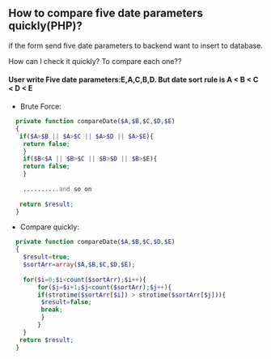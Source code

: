 
## How to compare five date parameters quickly(PHP)? 

if the form send five date parameters to backend want to insert to database. 

How can I check it quickly? To compare each one?? 

#### User write Five date parameters:E,A,C,B,D. But date sort rule is A < B < C < D < E 


* Brute Force:

```php
  private function compareDate($A,$B,$C,$D,$E)
  {
   if($A>$B || $A>$C || $A>$D || $A>$E){
    return false;
    }
    if($B<$A || $B>$C || $B>$D || $B>$E){
    return false;
    }
  
    ..........and so on
  
   return $result;
  }
```

* Compare quickly:

```php
  private function compareDate($A,$B,$C,$D,$E)
  {
    $result=true;
    $sortArr=array($A,$B,$C,$D,$E);
  
    for($i=0;$i<count($sortArr);$i++){
        for($j=$i+1;$j<count($sortArr);$j++){
        if(strotime($sortArr[$i]) > strotime($sortArr[$j])){
         $result=false;
         break;
         }
        }
    }
   return $result;
  }
```
